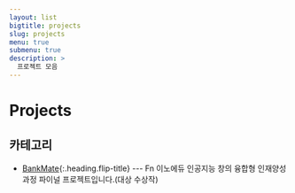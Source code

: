 ```yaml
---
layout: list
bigtitle: projects
slug: projects
menu: true
submenu: true
description: >
  프로젝트 모음
---
```


# Projects
<!-- 이게 타이틀이다 -->

## 카테고리

* [BankMate]{:.heading.flip-title} --- Fn 이노에듀 인공지능 창의 융합형 인재양성과정 파이널 프로젝트입니다.(대상 수상작)


[BankMate]: /BankMate/